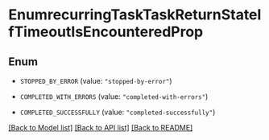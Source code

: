 # EnumrecurringTaskTaskReturnStateIfTimeoutIsEncounteredProp

## Enum


* `STOPPED_BY_ERROR` (value: `"stopped-by-error"`)

* `COMPLETED_WITH_ERRORS` (value: `"completed-with-errors"`)

* `COMPLETED_SUCCESSFULLY` (value: `"completed-successfully"`)


[[Back to Model list]](../README.md#documentation-for-models) [[Back to API list]](../README.md#documentation-for-api-endpoints) [[Back to README]](../README.md)


